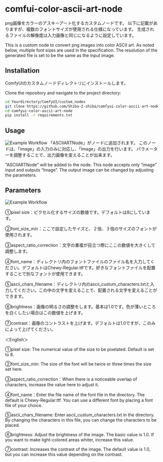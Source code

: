 # comfui-color-ascii-art-node
png画像をカラーのアスキーアート化するカスタムノードです。
以下に記載がありますが、複数のフォントサイズが使用される仕様になっています。
生成されるファイルの解像度は入力画像と同じになるように設定しています。

This is a custom node to convert png images into color ASCII art.
As noted below, multiple font sizes are used in the specification.
The resolution of the generated file is set to be the same as the input image.

## Installation
ComfyUIのカスタムノードディレクトリにインストールします。

Clone the repository and navigate to the project directory:

```bash
cd Yourdirectory/ComfyUI/custom_nodes
git clone https://github.com/Shiba-2-shiba/comfyui-color-ascii-art-node.git
cd comfyui-color-ascii-art-node
pip install -r requirements.txt

```

## Usage
![Example Workflow](https://github.com/Shiba-2-shiba/comfyui-color-ascii-art-node/blob/main/flow_exmaple.png)
「ASCIIARTNode」がノードに追加されます。
このノードは、「image」の入力のみに対応し、「Image」の出力を行います。
パラメーターを調整することで、出力画像を変えることが出来ます。

"ASCIIARTNode” will be added to the node.
This node accepts only “image” input and outputs “Image”.
The output image can be changed by adjusting the parameters.


## Parameters

![Example Workflow](https://github.com/Shiba-2-shiba/comfyui-color-ascii-art-node/blob/main/Asciiartnode.png)


①pixel size：ピクセル化するサイズの数値です。デフォルトは8にしています。

②font_size_min：ここで設定したサイズと、２倍、３倍のサイズのフォントが使用されます。

③aspect_ratio_correction：文字の重複が目立つ際にここの数値を大きくして調整します。

④font_name：ディレクトリ内のフォントファイルのファイル名を入力してください。デフォルトはChewy-Regular.ttfです。好きなフォントファイルを配置することで別なフォントが使用できます。

⑤ascii_chars_filename：ディレクトリ内のascii_custum_characters.txtと入力してください。この中の文字を変えることで、配置される文字を変えることができます。

⑥brightness：画像の明るさの調整をします。基本は1.0です。色が薄いところを白くしたい場合はこの数値を上げます。

⑦contrast：画像のコントラストを上げます。デフォルトは1.0ですが、このみによって上げてください。



＜English＞

①pixel size: The numerical value of the size to be pixelated. Default is set to 8.

②font_size_min: The size of the font will be twice or three times the size set here.

③aspect_ratio_correction：When there is a noticeable overlap of characters, increase the value here to adjust it.

④font_name：Enter the file name of the font file in the directory. The default is Chewy-Regular.ttf. You can use a different font by placing a font file of your choice.

⑤ascii_chars_filename: Enter ascii_custum_characters.txt in the directory. By changing the characters in this file, you can change the characters to be placed.

⑥brightness: Adjust the brightness of the image. The basic value is 1.0. If you want to make light-colored areas whiter, increase this value.

⑦contrast: Increases the contrast of the image. The default value is 1.0, but you can increase this value depending on the contrast.








